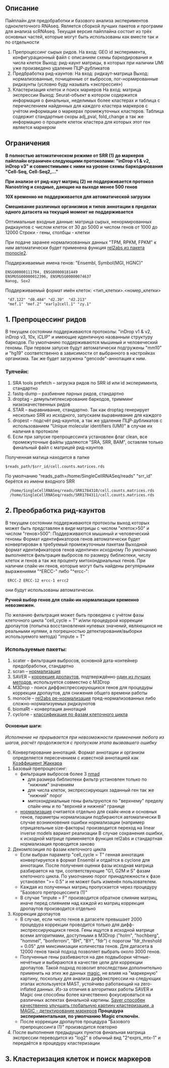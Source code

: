 ## Описание

Пайплайн для предобработки и базового анализа экспериментов одноклеточного RNAseq. 
Является сборкой лучших пакетов и программ для анализа scRNAseq.
Текущая версия пайплайна состоит из трёх основных частей, которые могут быть использованы как вместе
так и по отдельности

1) Препроцессинг сырых ридов. 
На вход: GEO id эксперимента, конфигурационный файл с описанием схемы баркодирования и числа клеток
Выход: рид-каунт матрицы, в которых при наличии UMI уже произведено удаление ПЦР-дубликатов
2) Предбработка рид-каунтов:
На вход: ридкаут-матрица 
Выход: нормализованные, почищенные от выбросов, лог-нормированные ридкаунты (условно буду называть «экспрессия»)
3) Кластеризация клеток и поиск маркеров
На вход: матрица экспрессии
Выход: Seurat-объект в котором содержится информация о финальных, неделимых более кластерах и 
таблица с перечислением найденных для каждого кластера маркеров с учётом информации о маркерах промежуточных кластеров. 
Таблица содержит стандартные скоры adj_pval, fold_change а так же информацию о проценте клеток кластера 
для которых этот ген является маркером 

## Ограничения
__В полностью автоматическом режиме от SRR (1) до маркеров пайплайн ограничен следующими протоколами:
"inDrop v1 & v2, inDrop v3" и совместимыми с ними на уровне схемы баркодирования "Cell-Seq, Cell-Seq2,..."__

__При анализе от рид-каут матриц (2) не поддерживается протокол Nanostring и сходные, дающие на выходе менее 500 генов__

__10X временно не поддерживается для автоматической загрузки__

__Смешивание различных организмов и типов аннотации в пределах одного датасета на текущий момент не поддерживается__

Оптимальные входные данные: матрица сырых, ненормированных ридкаунтов с числом клеток от 30 до 5000 и числом генов от 1000 до 12000
Строки - гены, столбцы - клетки

При подаче заранее нормализованных данных "TPM, RPKM, FPKM" к ним автоматически будет применена функция [rel2abs из пакета monocle2](https://www.ncbi.nlm.nih.gov/pubmed/28114287).

Поддерживаемые имена генов: 
"Ensembl, Symbol(MGI, HGNC)"
```
ENSG00000111704, ENSG00000181449
ENSMUSG00000012396, ENSMUSG00000074637
Nanog, Sox2
```
Поддерживаемый формат имён клеток: <тип_клетки>.<номер_клетки> 
```
 "d7.122" "d0.484" "d2.39"  "d2.213"
 "mef.1" "mef.2" "early2cell.1" "zy.1"
```

## 1. Препроцессинг ридов

В текущем состоянии поддерживаются протоколы:
    "inDrop v1 & v2, inDrop v3, 10x, iCLIP" и имеющие идентичную названным структуру баркодов. 
    По умолчанию поддерживаются мышиный и человеческий геномы. 
    При первом запуске будут автоматически подгружены "mm10" и "hg19" соответственно в зависимости от 
    выбранного в настройках организма. Так же будет загружена "gencode"-аннотация к ним.

### Тулчейн:
1) SRA tools prefetch – загрузка ридов по SRR id или id эксперимента, стандартно
2) fastq-dump – разбиение парных ридов, стандартно
3) droptag – демультиплексирование баркодов, тримминг низкокачественных ридов
4) STAR – выравнивание, стандартно. Так как droptag генерирует несколько SRR из исходного, запускаем выравнивание для каждого
5) dropest – подсчёт рид-каунтов, а так же удаление ПЦР-дубликатов с использованием "Unique molecular identifiers (UMI)" в случае их наличия в протоколе
6) Если при запуске препроцессинга установлен флаг clean, все промежуточные файлы удаляются "SRA, SRR, BAM", оставляя только финальный файл с матрицей рид-каунтов

Полученная матица находится в папке 
```
$reads_path/$srr_id/cell.counts.matrices.rds
```

По умолчанию 
"reads_path=/home/SingleCellRNASeq/reads" 
"srr_id" берётся из имени входного SRR
```
  /home/SingleCellRNASeq/reads/SRR1784310/cell.counts.matrices.rds
  /home/SingleCellRNASeq/reads/SRR1784311/cell.counts.matrices.rds
```

## 2. Преобработка рид-каунтов

В текущем состоянии поддерживаются протоколы выход которых может быть представлен в виде матрицы с числом "клеток>50" и числом "генов>500":
    Поддерживаются мышиный и человеческий геномы
    Формат идентификаторов генов автоматически будет конвертирован в требуемый промежуточным пакетам
    Выходной формат идентификаторов генов идентичен исходному
    По умолчанию выполняется фильтрация выбросов по размеру библиотеки, числу клеток и генов а так же проценту митохондриальных генов.
    При наличии спайк-ин генов, которые могут быть найдены регулярными выражениями "^ERCC-" либо "^ercc-":  
```
 ERCC-2 ERCC-12 ercc-1 ercc2
```   
  они будут использованы автоматически. 
  
  __Ручной выбор генов для спайк-ин нормализации временно невозможен.__

По желанию фильтрация может быть проведена с учётом фазы клеточного цикла "cell_cycle = T"
 и/или процедурой коррекции дропаутов (попытка восстановления нулевых значений, 
 являющихся не реальными нулями, а погрешностью детектирования/выборки используемого метода) "impute = T"

### Используемые пакеты:
1) scater – фильтрация выбросов, основной дата-контейнер предобработки, стандартно
2) scran – [нормализация](https://genomebiology.biomedcentral.com/articles/10.1186/s13059-016-0947-7)
3) SAVER – [коррекция дропаутов](https://www.biorxiv.org/content/biorxiv/early/2017/05/17/138677.full.pdf), подтверждённо [один из лучших методов](https://www.biorxiv.org/content/early/2017/12/31/241190), используется совместно с M3Drop
4) M3Drop - поиск диффэкспрессирующихся генов для процедуры коррекции дропаутов, для снижения общего времени работы
5) monocle – [rel2abs ре-нормализация](https://www.ncbi.nlm.nih.gov/pubmed/28114287) пред-нормализованных либо сложно-нормализуемых ридкаунотов 
6) biomaRt – конвертация аннотаций
7) cyclone - [классификация по фазам клеточного цикла](https://www.sciencedirect.com/science/article/pii/S1046202315300098)

#### Основные шаги:
_Исполнение не прерывается при невозможности применения любого из шагов, расчёт продолжается с пропуском этапа вызвавшего ошибку_

0) Конвертирование аннотаций. Формат аннотации и организм определяется пересечением с 
   известной аннотацией как [Коэффициент Жаккара](https://en.wikipedia.org/wiki/Jaccard_index)
1) Базовый препроцессинг:
   * фильтрация выбросов более 3 [nmad](https://en.wikipedia.org/wiki/Median_absolute_deviation)
     * для размера библиотеки фильтр установлен только по "нижним" значениям
     * для числа клеток, экспрессирующих заданный ген так же "нижний" порог
     * митохондриальные гены фильтруются по "верхнему" пределу
  спайк-ины и по "верхней и нижней" границе
   * [нормализация](https://genomebiology.biomedcentral.com/articles/10.1186/s13059-016-0947-7) считается 
     отдельно для скайк-инов и основных генов, параметры нормализации подбираются автоматически
     В случае возникновения ошибки нормализации (например отрицательные size-факторы) производится 
     переход на linear inverse models вариант реализации 
     В случае сохранения ошибки, к исходной матрице применяется функция rel2abs и стандартная нормализация проводится заново
2) Декомпозиция по фазам клеточного цикла
   * Если выбран параметр "cell_cycle = T" генная аннотация конвертируется в формат Ensembl и отдаётся в cyclone для 
аннотации. После получения оценки фазы исходная матрица разбирается на три, соответствующие "G1, G2M и S"
фазам клеточного цикла. По умолчанию порог принадлежности к фазе установлен ">= 0.5" и не может быть изменён пользователем.
   * Каждая из полученных матриц пропускается через процедуру "Базового препроцессинга (1)" 
   * В случае "impute = F" производится обратное слияние матриц, иначе перед слиянием над каждой из матриц коррекция дропаутов
   производится отдельно
3) Коррекция дропаутов
   * В случае, если число генов в датасете превышает 2000 процедура коррекции проводится 
   только для дифф-экспрессирующихся генов. Гены ищутся в исходной матрице всеми алгоритмами, 
   доступными в M3Drop ("holm", "hochberg", "hommel", "bonferroni", "BH", "BY", "fdr") с порогом 
   "fdr_threshold = 0.05" для миксимизации количества генов. Для датасета в 12000 генов такой 
   подход позволяет выбрать около 3000 генов.
   * Полученные гены разбиваются на две подвыборки чётные-нечётные и выбираются в качестве цели 
   для коррекции дропаутов. Такой подход позволит впоследствии дополнительно применить 
   на этих же данных [magic](https://www.biorxiv.org/content/early/2017/02/25/111591), не влияя на "маркерную" картину, 
   поскольку для анализа диффэкспрессии на следующих этапах используется MAST, устойчиво работающий на zero-inflated данных.
   Из-за отличия в алгоритмах работы SAVER и Magic они способны более качественно фокусироваться на различных аспектах финальной картины. 
   [Saver способен качественно улучшать глобальную картину кластеризации, а MAGIC - детектирование маркеров](https://www.biorxiv.org/content/early/2017/12/31/241190)
   __Процедура экспериментальная, по умолчанию Magic отключён.__
   * После коррекции дропаутов процедура "Базового препроцессинга (1)" производится повторно
4) После выполнения предыдущих пунктов финальная матрица экспрессии переводится из "log2" в обычный вид "2^exprs_mtx-1"
и передаётся в процедуру кластеризации

## 3. Кластеризация клеток и поиск маркеров
